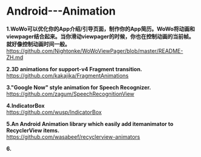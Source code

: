 # Android---Animation


**1.WoWo可以优化你的App介绍/引导页面，制作你的App简历。WoWo将动画和viewpager结合起来。当你滑动viewpager的时候，你也在控制动画的当前帧。就好像控制动画时间一般。**        
https://github.com/Nightonke/WoWoViewPager/blob/master/README-ZH.md             

**2.3D animations for support-v4 Fragment transition.**             
https://github.com/kakajika/FragmentAnimations              

**3."Google Now" style animation for Speech Recognizer.**              
https://github.com/zagum/SpeechRecognitionView               

**4.IndicatorBox**         
https://github.com/wusp/IndicatorBox          


**5.An Android Animation library which easily add itemanimator to RecyclerView items.**            
https://github.com/wasabeef/recyclerview-animators      


**6.**




